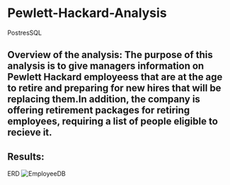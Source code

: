 # Pewlett-Hackard-Analysis
PostresSQL
## Overview of the analysis: The purpose of this analysis is to give managers information on Pewlett Hackard employeess that are at the age to retire and preparing for new hires that will be replacing them.In addition, the company is offering retirement packages for retiring employees, requiring a list of people eligible to recieve it.

## Results:
ERD
![EmployeeDB](https://user-images.githubusercontent.com/108309093/208280751-6c0884e5-7ed3-45b4-93f3-74096f2f4981.png)
